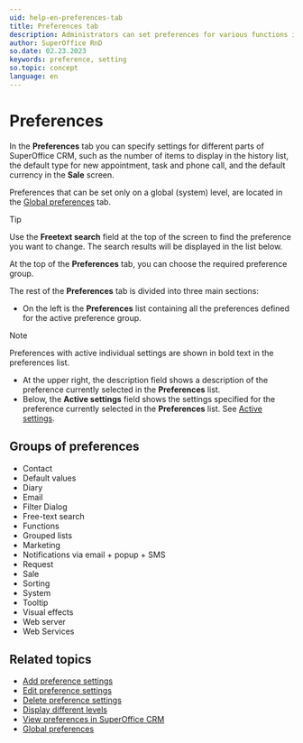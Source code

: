 ```yaml
---
uid: help-en-preferences-tab
title: Preferences tab
description: Administrators can set preferences for various functions in the system for specific users, user groups, or for the entire SuperOffice CRM (global preferences).
author: SuperOffice RnD
so.date: 02.23.2023
keywords: preference, setting
so.topic: concept
language: en
---
```


# Preferences

In the **Preferences** tab you can specify settings for different parts of SuperOffice CRM, such as the number of items to display in the history list, the default type for new appointment, task and phone call, and the default currency in the **Sale** screen.

Preferences that can be set only on a global (system) level, are located in the [Global preferences][1] tab.

> [!TIP]
> Use the **Freetext search** field at the top of the screen to find the preference you want to change. The search results will be displayed in the list below.

At the top of the **Preferences** tab, you can choose the required preference group.

The rest of the **Preferences** tab is divided into three main sections:

* On the left is the **Preferences** list containing all the preferences defined for the active preference group.

> [!NOTE]
> Preferences with active individual settings are shown in bold text in the preferences list.

* At the upper right, the description field shows a description of the preference currently selected in the **Preferences** list.
* Below, the **Active settings** field shows the settings specified for the preference currently selected in the **Preferences** list. See [Active settings][2].

## Groups of preferences

* Contact
* Default values
* Diary
* Email
* Filter Dialog
* Free-text search
* Functions
* Grouped lists
* Marketing
* Notifications via email + popup + SMS
* Request
* Sale
* Sorting
* System
* Tooltip
* Visual effects
* Web server
* Web Services

## Related topics

* [Add preference settings][3]
* [Edit preference settings][4]
* [Delete preference settings][5]
* [Display different levels][6]
* [View preferences in SuperOffice CRM][7]
* [Global preferences][1]

<!-- Referenced links -->
[1]: ../global-preferences.md
[2]: active-settings.md
[3]: adding-preference-settings.md
[4]: editing-preference-settings.md
[5]: deleting-preference-settings.md
[6]: displaying-different-levels.md
[7]: viewing-preferences-in-superoffice-crm.md

<!-- Referenced images -->

